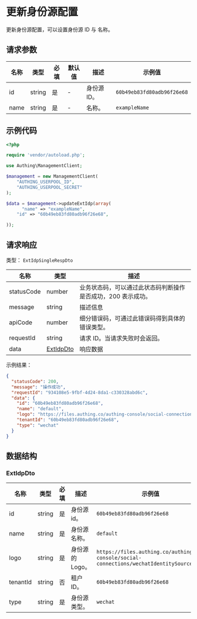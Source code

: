 # 更新身份源配置

<!--
  警告⚠️：
  不要直接修改该文档，
  https://github.com/Authing/authing-docs-factory
  使用该项目进行生成
-->

<LastUpdated />

更新身份源配置，可以设置身份源 ID 与 名称。

## 请求参数

| 名称 | 类型 | 必填 | 默认值 | 描述 | 示例值 |
| ---- | ---- | ---- | ---- | ---- | ---- |
| id | string | 是 | - | 身份源 ID。   | `60b49eb83fd80adb96f26e68` |
| name | string | 是 | - | 名称。   | `exampleName` |


## 示例代码

```php
<?php

require 'vendor/autoload.php';

use Authing\ManagementClient;

$management = new ManagementClient(
    "AUTHING_USERPOOL_ID",
    "AUTHING_USERPOOL_SECRET"
);

$data = $management->updateExtIdp(array(
      "name" => "exampleName",
    "id" => "60b49eb83fd80adb96f26e68",

));
```


## 请求响应

类型： `ExtIdpSingleRespDto`

| 名称 | 类型 | 描述 |
| ---- | ---- | ---- |
| statusCode | number | 业务状态码，可以通过此状态码判断操作是否成功，200 表示成功。 |
| message | string | 描述信息 |
| apiCode | number | 细分错误码，可通过此错误码得到具体的错误类型。 |
| requestId | string | 请求 ID。当请求失败时会返回。 |
| data | <a href="#ExtIdpDto">ExtIdpDto</a> | 响应数据 |



示例结果：

```json
{
  "statusCode": 200,
  "message": "操作成功",
  "requestId": "934108e5-9fbf-4d24-8da1-c330328abd6c",
  "data": {
    "id": "60b49eb83fd80adb96f26e68",
    "name": "default",
    "logo": "https://files.authing.co/authing-console/social-connections/wechatIdentitySource.svg",
    "tenantId": "60b49eb83fd80adb96f26e68",
    "type": "wechat"
  }
}
```

## 数据结构


### <a id="ExtIdpDto"></a> ExtIdpDto

| 名称 | 类型 | 必填 | 描述 | 示例值 |
| ---- |  ---- | ---- | ---- | ---- |
| id | string | 是 | 身份源 id。  |  `60b49eb83fd80adb96f26e68` |
| name | string | 是 | 身份源名称。  |  `default` |
| logo | string | 是 | 身份源的 Logo。  |  `https://files.authing.co/authing-console/social-connections/wechatIdentitySource.svg` |
| tenantId | string | 否 | 租户 ID。  |  `60b49eb83fd80adb96f26e68` |
| type | string | 是 | 身份源类型。  |  `wechat` |


